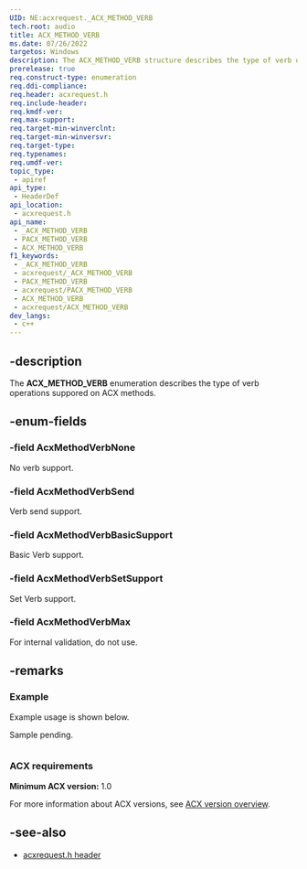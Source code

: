 ```yaml
---
UID: NE:acxrequest._ACX_METHOD_VERB
tech.root: audio
title: ACX_METHOD_VERB
ms.date: 07/26/2022
targetos: Windows
description: The ACX_METHOD_VERB structure describes the type of verb operations suppored on ACX methods.
prerelease: true
req.construct-type: enumeration
req.ddi-compliance: 
req.header: acxrequest.h
req.include-header: 
req.kmdf-ver: 
req.max-support: 
req.target-min-winverclnt: 
req.target-min-winversvr: 
req.target-type: 
req.typenames: 
req.umdf-ver: 
topic_type:
 - apiref
api_type:
 - HeaderDef
api_location:
 - acxrequest.h
api_name:
 - _ACX_METHOD_VERB
 - PACX_METHOD_VERB
 - ACX_METHOD_VERB
f1_keywords:
 - _ACX_METHOD_VERB
 - acxrequest/_ACX_METHOD_VERB
 - PACX_METHOD_VERB
 - acxrequest/PACX_METHOD_VERB
 - ACX_METHOD_VERB
 - acxrequest/ACX_METHOD_VERB
dev_langs:
 - c++
---
```


## -description

The **ACX_METHOD_VERB** enumeration describes the type of verb operations suppored on ACX methods.

## -enum-fields

### -field AcxMethodVerbNone

No verb support.

### -field AcxMethodVerbSend

Verb send support.

### -field AcxMethodVerbBasicSupport

Basic Verb support.

### -field AcxMethodVerbSetSupport

Set Verb support.

### -field AcxMethodVerbMax

For internal validation, do not use.

## -remarks

### Example

Example usage is shown below.

Sample pending.

```cpp

```

### ACX requirements

**Minimum ACX version:** 1.0

For more information about ACX versions, see [ACX version overview](/windows-hardware/drivers/audio/acx-version-overview).

## -see-also

- [acxrequest.h header](index.md)

